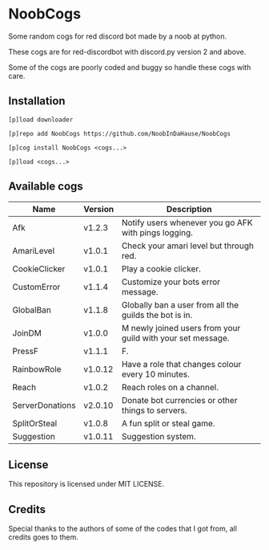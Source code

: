 # NoobCogs

Some random cogs for red discord bot made by a noob at python.

These cogs are for red-discordbot with discord.py version 2 and above.

Some of the cogs are poorly coded and buggy so handle these cogs with care.

## Installation

```
[p]load downloader

[p]repo add NoobCogs https://github.com/NoobInDaHause/NoobCogs

[p]cog install NoobCogs <cogs...>

[p]load <cogs...>
```

## Available cogs

| Name            |  Version  | Description                                                      |
| --------------- | --------- | ---------------------------------------------------------------- |
| Afk             |  v1.2.3   | Notify users whenever you go AFK with pings logging.             |
| AmariLevel      |  v1.0.1   | Check your amari level but through red.                          |
| CookieClicker   |  v1.0.1   | Play a cookie clicker.                                           |
| CustomError     |  v1.1.4   | Customize your bots error message.                               |
| GlobalBan       |  v1.1.8   | Globally ban a user from all the guilds the bot is in.           |
| JoinDM          |  v1.0.0   | M newly joined users from your guild with your set message.      |
| PressF          |  v1.1.1   | F.                                                               |
| RainbowRole     |  v1.0.12  | Have a role that changes colour every 10 minutes.                |
| Reach           |  v1.0.2   | Reach roles on a channel.                                        |
| ServerDonations |  v2.0.10  | Donate bot currencies or other things to servers.                |
| SplitOrSteal    |  v1.0.8   | A fun split or steal game.                                       |
| Suggestion      |  v1.0.11  | Suggestion system.                                               |

## License

This repository is licensed under MIT LICENSE.

## Credits

Special thanks to the authors of some of the codes that I got from, all credits goes to them.
